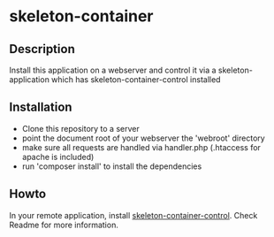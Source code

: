 # skeleton-container

## Description

Install this application on a webserver and control it via a skeleton-application
which has skeleton-container-control installed

## Installation

- Clone this repository to a server
- point the document root of your webserver the 'webroot' directory
- make sure all requests are handled via handler.php (.htaccess for apache
is included)
- run 'composer install' to install the dependencies

## Howto

In your remote application, install [skeleton-container-control](https://github.com/tigron/skeleton-container-control).
Check Readme for more information.
